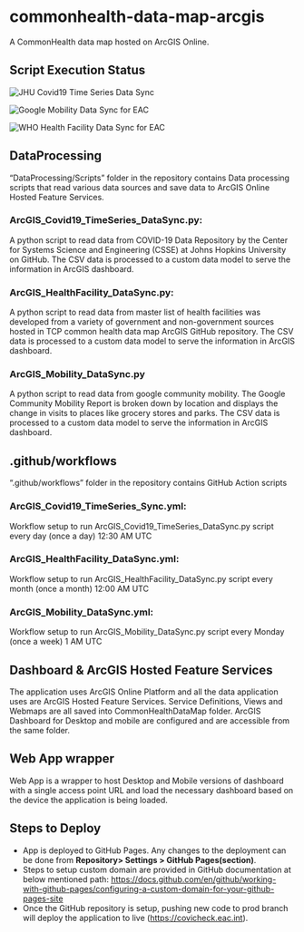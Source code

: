 # commonhealth-data-map-arcgis
  A CommonHealth data map hosted on ArcGIS Online.
  
## Script Execution Status
  ![JHU Covid19 Time Series Data Sync ](https://github.com/the-commons-project/commonhealth-data-map-arcgis/workflows/JHU%20Covid19%20Time%20Series%20Data%20Sync/badge.svg)

  ![Google Mobility Data Sync for EAC ](https://github.com/the-commons-project/commonhealth-data-map-arcgis/workflows/Google%20Mobility%20Data%20Sync%20for%20EAC/badge.svg)

  ![WHO Health Facility Data Sync for EAC ](https://github.com/the-commons-project/commonhealth-data-map-arcgis/workflows/WHO%20Health%20Facility%20Data%20Sync%20for%20EAC/badge.svg)



## DataProcessing

“DataProcessing/Scripts” folder in the repository contains Data processing scripts that read various data sources and save data to ArcGIS Online Hosted Feature Services.

  ### ArcGIS_Covid19_TimeSeries_DataSync.py:
  A python script to read data from COVID-19 Data Repository by the Center for Systems Science and Engineering (CSSE) at Johns Hopkins University on GitHub. The CSV data is processed to a custom data model to serve the information in ArcGIS dashboard.
  ### ArcGIS_HealthFacility_DataSync.py:
  A python script to read data from master list of health facilities was developed from a variety of government and non-government sources hosted in TCP common health data map ArcGIS GitHub repository. The CSV data is processed to a custom data model to serve the information in ArcGIS dashboard.
  ### ArcGIS_Mobility_DataSync.py
  A python script to read data from google community mobility. The Google Community Mobility Report is broken down by location and displays the change in visits to places like grocery stores and parks. The CSV data is processed to a custom data model to serve the information in ArcGIS dashboard.

## .github/workflows

“.github/workflows” folder in the repository contains GitHub Action scripts
  ### ArcGIS_Covid19_TimeSeries_Sync.yml: 
  Workflow setup to run ArcGIS_Covid19_TimeSeries_DataSync.py script every day (once a day) 12:30 AM UTC 
  ### ArcGIS_HealthFacility_DataSync.yml:
  Workflow setup to run ArcGIS_HealthFacility_DataSync.py script every month (once a month) 12:00 AM UTC
  ### ArcGIS_Mobility_DataSync.yml:
  Workflow setup to run ArcGIS_Mobility_DataSync.py script every Monday (once a week) 1 AM UTC
  
## Dashboard & ArcGIS Hosted Feature Services
  The application uses ArcGIS Online Platform and all the data application uses are ArcGIS Hosted Feature Services. Service Definitions, Views and Webmaps are all saved into CommonHealthDataMap folder. ArcGIS Dashboard for Desktop and mobile are configured and are accessible from the same folder.

## Web App wrapper
  Web App is a wrapper to host Desktop and Mobile versions of dashboard with a single access point URL and load the necessary dashboard based on the device the application is being loaded. 

## Steps to Deploy
  - App is deployed to GitHub Pages. Any changes to the deployment can be done from **Repository> Settings > GitHub Pages(section)**.
  - Steps to setup custom domain are provided in GitHub documentation at below mentioned path: 
  https://docs.github.com/en/github/working-with-github-pages/configuring-a-custom-domain-for-your-github-pages-site
  - Once the GitHub repository is setup, pushing new code to prod branch will deploy the application to live (https://covicheck.eac.int). 



